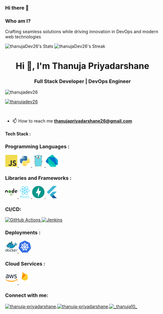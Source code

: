 ### Hi there 👋
### Who am I?

Crafting seamless solutions while driving innovation in DevOps and modern web technologies

![thanujaDev26's Stats](https://github-readme-stats.vercel.app/api?username=thanujaDev26&theme=radical&show_icons=true&hide_border=false&count_private=true)
![thanujaDev26's Streak](https://github-readme-streak-stats.herokuapp.com/?user=thanujaDev26&theme=radical&hide_border=false)

<h1 align="center">Hi 👋, I'm Thanuja Priyadarshane</h1>
<h3 align="center">Full Stack Developer | DevOps Engineer </h3>

<p align="left"> <img src="https://komarev.com/ghpvc/?username=thanujadev26&label=Profile%20views&color=0e75b6&style=flat" alt="thanujadev26" /> </p>

<p align="left"> <a href="https://github.com/ryo-ma/github-profile-trophy"><img src="https://github-profile-trophy.vercel.app/?username=thanujadev26" alt="thanujadev26" /></a> </p>

<p align="left"> <a href="https://twitter.com/" target="blank"><img src="https://img.shields.io/twitter/follow/?logo=twitter&style=for-the-badge" alt="" /></a> </p>


- 📫 How to reach me **thanujapriyadarshane26@gmail.com**



<h4 align="left">Tech Stack : </h4>
<h3 align="left">Programming Languages :</h3>
<p class="programming-languages">
  <a href="https://developer.mozilla.org/en-US/docs/Web/JavaScript" target="_blank" rel="noreferrer"> 
    <img src="https://raw.githubusercontent.com/devicons/devicon/master/icons/javascript/javascript-original.svg" alt="javascript" width="40" height="40"/> 
  </a> 
   <a href="https://www.python.org" target="_blank" rel="noreferrer"> 
    <img src="https://raw.githubusercontent.com/devicons/devicon/master/icons/python/python-original.svg" alt="python" width="40" height="40"/> 
  </a> 
 <a href="https://go.dev/" target="_blank" rel="noreferrer">
    <img src="https://raw.githubusercontent.com/devicons/devicon/master/icons/go/go-original.svg" alt="golang" width="40" height="40"/>
 </a>
  <a href="https://dart.dev/" target="_blank" rel="noreferrer">
    <img src="https://raw.githubusercontent.com/devicons/devicon/master/icons/dart/dart-original.svg" alt="dart" width="40" height="40"/>
</a>
</p>

<h3 align="left">Libraries and Frameworks :</h3>
<p class="tech-stack">
  <a href="https://nodejs.org/" target="_blank" rel="noreferrer">
    <img src="https://raw.githubusercontent.com/devicons/devicon/master/icons/nodejs/nodejs-original-wordmark.svg" alt="nodejs" width="40" height="40"/>
</a>
  <a href="https://reactjs.org/" target="_blank" rel="noreferrer"> 
    <img src="https://raw.githubusercontent.com/devicons/devicon/master/icons/react/react-original-wordmark.svg" alt="react" width="40" height="40"/> 
  </a>
  <!-- FastAPI -->
<a href="https://fastapi.tiangolo.com/" target="_blank" rel="noreferrer">
    <img src="https://raw.githubusercontent.com/devicons/devicon/master/icons/fastapi/fastapi-original.svg" alt="fastapi" width="40" height="40"/>
</a>


<!-- Fiber (Golang) -->

<!-- Flutter -->
<a href="https://flutter.dev/" target="_blank" rel="noreferrer">
    <img src="https://raw.githubusercontent.com/devicons/devicon/master/icons/flutter/flutter-original.svg" alt="Flutter" width="40" height="40"/>
</a>

</p>



<h3 align="left">CI/CD:</h3>
<p class="ci-cd">
  <a href="https://github.com/features/actions" target="_blank" rel="noreferrer">
    <img src="https://avatars.githubusercontent.com/u/44036562?s=200&v=4" alt="GitHub Actions" width="40" height="40"/>
  </a>
  <a href="https://www.jenkins.io/" target="_blank" rel="noreferrer">
    <img src="https://www.jenkins.io/images/logos/jenkins/jenkins.png" alt="Jenkins" width="40" height="40"/>
  </a>
</p>

<h3 align="left">Deployments :</h3>
<p class="testing-deployment">
  <a href="https://www.docker.com/" target="_blank" rel="noreferrer"> 
    <img src="https://raw.githubusercontent.com/devicons/devicon/master/icons/docker/docker-original-wordmark.svg" alt="docker" width="40" height="40"/> 
  </a>
  <a href="https://kubernetes.io/" target="_blank" rel="noreferrer">
    <img src="https://raw.githubusercontent.com/devicons/devicon/master/icons/kubernetes/kubernetes-plain.svg" alt="kubernetes" width="40" height="40"/>
</a>
</p>

<h3 align="left">Cloud Services :</h3>
<p class="cloud-services">
  <a href="https://aws.amazon.com/" target="_blank" rel="noreferrer">
    <img src="https://raw.githubusercontent.com/devicons/devicon/master/icons/amazonwebservices/amazonwebservices-original-wordmark.svg" alt="aws" width="40" height="40"/>
  </a>
  <a href="https://firebase.google.com/" target="_blank" rel="noreferrer">
    <img src="https://raw.githubusercontent.com/devicons/devicon/master/icons/firebase/firebase-original-wordmark.svg" alt="firebase" width="40" height="40"/>
</a>
</p>


<h3 align="left">Connect with me:</h3>
<p class="social-icons">
  <a href="https://linkedin.com/in/thanuja-priyadarshane" target="blank">
    <img align="center" src="https://raw.githubusercontent.com/rahuldkjain/github-profile-readme-generator/master/src/images/icons/Social/linked-in-alt.svg" alt="thanuja-priyadarshane" height="30" width="40" />
  </a>
  

  <a href="https://facebook.com/thanuja.priyadarshana.14" target="blank">
    <img align="center" src="https://raw.githubusercontent.com/rahuldkjain/github-profile-readme-generator/master/src/images/icons/Social/facebook.svg" alt="thanuja-priyadarshane" height="30" width="40" />
  </a>
  <a href="https://instagram.com/_thanuja10_" target="blank">
    <img align="center" src="https://raw.githubusercontent.com/rahuldkjain/github-profile-readme-generator/master/src/images/icons/Social/instagram.svg" alt="_thanuja10_" height="30" width="40" />
  </a>

</p>
